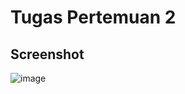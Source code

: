 # Tugas Pertemuan 2


## Screenshot
![image](https://github.com/user-attachments/assets/5ae2d406-9ff3-4287-a0f8-86e3ac3c9c06)

